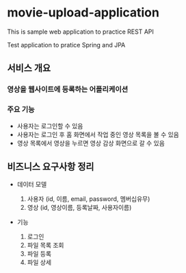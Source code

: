 # movie-upload-application

This is sample web application to practice REST API

Test application to pratice Spring and JPA

## 서비스 개요

### 영상을 웹사이트에 등록하는 어플리케이션

 
### 주요 기능

- 사용자는 로그인할 수 있음
- 사용자는 로그인 후 홈 화면에서 작업 중인 영상 목록을 볼 수 있음
- 영상 목록에서 영상을 누르면 영상 감상 화면으로 갈 수 있음

## 비즈니스 요구사항 정리

- 데이터 모델
  1) 사용자 (id, 이름, email, password, 멤버십유무)
  2) 영상 (id, 영상이름, 등록날짜, 사용자이름)

- 기능
    1) 로그인
    2) 파일 목록 조회 
    3) 파일 등록
    4) 파일 상세
  
